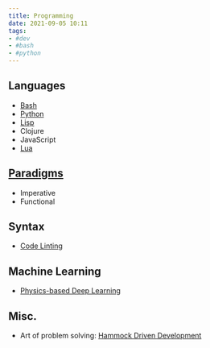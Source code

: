```yaml
---
title: Programming
date: 2021-09-05 10:11
tags:
- #dev
- #bash
- #python
---
```


## Languages

* [Bash](202109050717-bash.md)
* [Python](2021-08-30--13-16-37Z--python.md)
* [Lisp](20210916121401-lisp.md)
* Clojure
* JavaScript
* [Lua](20210910142103-lua.md)

## [Paradigms](20210919174052-programming-paradigms.md)

* Imperative
* Functional

## Syntax

* [Code Linting](20210906101735-code-linting.md)

## Machine Learning

* [Physics-based Deep Learning](https://physicsbaseddeeplearning.org/intro.html)

## Misc.

* Art of problem solving: [Hammock Driven Development](https://www.youtube.com/watch?v=f84n5oFoZBc)
